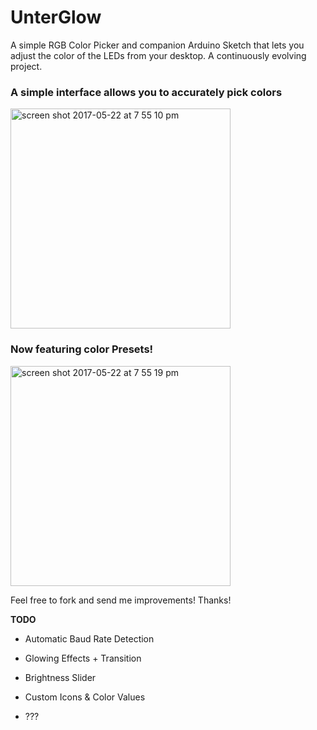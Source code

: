# UnterGlow

A simple RGB Color Picker and companion Arduino Sketch that lets you adjust the color of the LEDs from your desktop. A continuously evolving project.

### A simple interface allows you to accurately pick colors

<img width="352" alt="screen shot 2017-05-22 at 7 55 10 pm" src="https://cloud.githubusercontent.com/assets/7153954/26333025/9b88d588-3f28-11e7-87e6-79490a19e99b.png">

### Now featuring color Presets!

<img width="352" alt="screen shot 2017-05-22 at 7 55 19 pm" src="https://cloud.githubusercontent.com/assets/7153954/26333030/9e8953b6-3f28-11e7-91fa-01f4ddb5acf1.png">

Feel free to fork and send me improvements! Thanks!

**TODO**

- Automatic Baud Rate Detection

- Glowing Effects + Transition

- Brightness Slider

- Custom Icons & Color Values

- ???
